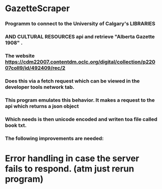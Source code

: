 # GazetteScraper
### Programm to connect to the University of Calgary's LIBRARIES
### AND CULTURAL RESOURCES api and retrieve "Alberta Gazette 1908" .
### The website https://cdm22007.contentdm.oclc.org/digital/collection/p22007coll9/id/492409/rec/2
### Does this via a fetch request which can be viewed in the developer tools network tab.
### This program emulates this behavior. It makes a request to the api which returns a json object
### Which needs is then unicode encoded and writen toa file called book txt.
### The following improvements are needed:
#   Error handling in case the server fails to respond. (atm just rerun program)
